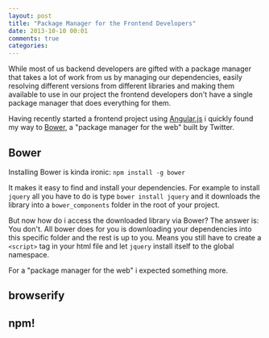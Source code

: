 ```yaml
---
layout: post
title: "Package Manager for the Frontend Developers"
date: 2013-10-10 00:01
comments: true
categories: 
---
```


While most of us backend developers are gifted with a package manager that takes a lot of work from us by managing our dependencies, easily resolving different versions from different libraries and making them available to use in our project the frontend developers don't have a single package manager that does everything for them.

Having recently started a frontend project using [Angular.js](http://angularjs.org/) i quickly found my way to [Bower](http://bower.io/), a "package manager for the web" built by Twitter.

## Bower

Installing Bower is kinda ironic: `npm install -g bower` 

It makes it easy to find and install your dependencies. For example to install `jquery` all you have to do is type `bower install jquery` and it downloads the library into a `bower_components` folder in the root of your project.

But now how do i access the downloaded library via Bower? The answer is: You don't. All bower does for you is downloading your dependencies into this specific folder and the rest is up to you. Means you still have to create a `<script>` tag in your html file and let `jquery` install itself to the global namespace.

For a "package manager for the web" i expected something more.

## browserify

## npm!